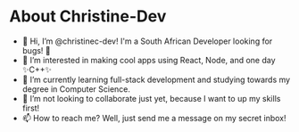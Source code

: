 # About Christine-Dev

- 👋 Hi, I’m @christinec-dev! I'm a South African Developer looking for bugs! 🔎
- 👀 I’m interested in making cool apps using React, Node, and one day ✨C++✨
- 🌱 I’m currently learning full-stack development and studying towards my degree in Computer Science.
- 💞️ I’m not looking to collaborate just yet, because I want to up my skills first!
- 📫 How to reach me? Well, just send me a message on my secret inbox!

